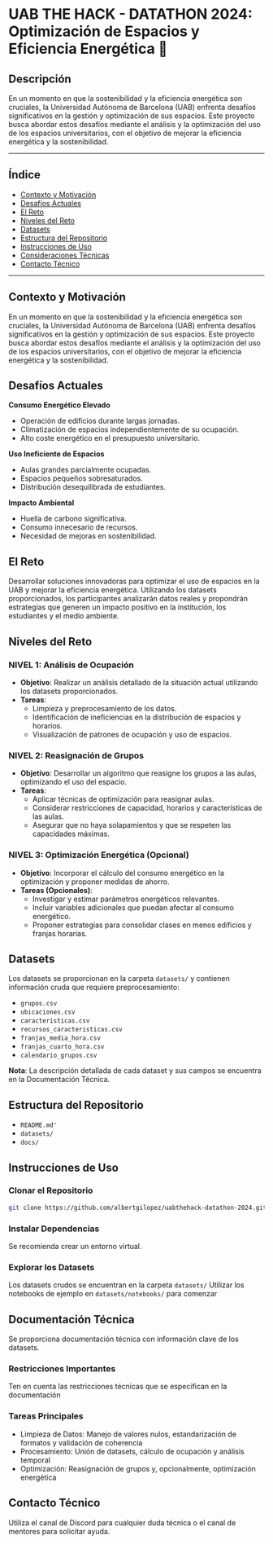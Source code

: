 # UAB THE HACK - DATATHON 2024: Optimización de Espacios y Eficiencia Energética 🏫

## Descripción
En un momento en que la sostenibilidad y la eficiencia energética son cruciales, la Universidad Autónoma de Barcelona (UAB) enfrenta desafíos significativos en la gestión y optimización de sus espacios. Este proyecto busca abordar estos desafíos mediante el análisis y la optimización del uso de los espacios universitarios, con el objetivo de mejorar la eficiencia energética y la sostenibilidad.

---

## Índice
- [Contexto y Motivación](#contexto-y-motivación)
- [Desafíos Actuales](#desafíos-actuales)
- [El Reto](#el-reto)
- [Niveles del Reto](#niveles-del-reto)
- [Datasets](#datasets)
- [Estructura del Repositorio](#estructura-del-repositorio)
- [Instrucciones de Uso](#instrucciones-de-uso)
- [Consideraciones Técnicas](#consideraciones-técnicas)
- [Contacto Técnico](#contacto-técnico)

---

## Contexto y Motivación
En un momento en que la sostenibilidad y la eficiencia energética son cruciales, la Universidad Autónoma de Barcelona (UAB) enfrenta desafíos significativos en la gestión y optimización de sus espacios. Este proyecto busca abordar estos desafíos mediante el análisis y la optimización del uso de los espacios universitarios, con el objetivo de mejorar la eficiencia energética y la sostenibilidad.

## Desafíos Actuales
**Consumo Energético Elevado**  
- Operación de edificios durante largas jornadas.
- Climatización de espacios independientemente de su ocupación.
- Alto coste energético en el presupuesto universitario.

**Uso Ineficiente de Espacios**  
- Aulas grandes parcialmente ocupadas.
- Espacios pequeños sobresaturados.
- Distribución desequilibrada de estudiantes.

**Impacto Ambiental**  
- Huella de carbono significativa.
- Consumo innecesario de recursos.
- Necesidad de mejoras en sostenibilidad.

## El Reto
Desarrollar soluciones innovadoras para optimizar el uso de espacios en la UAB y mejorar la eficiencia energética. Utilizando los datasets proporcionados, los participantes analizarán datos reales y propondrán estrategias que generen un impacto positivo en la institución, los estudiantes y el medio ambiente.

## Niveles del Reto

### NIVEL 1: Análisis de Ocupación
- **Objetivo**: Realizar un análisis detallado de la situación actual utilizando los datasets proporcionados.
- **Tareas**:
  - Limpieza y preprocesamiento de los datos.
  - Identificación de ineficiencias en la distribución de espacios y horarios.
  - Visualización de patrones de ocupación y uso de espacios.

### NIVEL 2: Reasignación de Grupos
- **Objetivo**: Desarrollar un algoritmo que reasigne los grupos a las aulas, optimizando el uso del espacio.
- **Tareas**:
  - Aplicar técnicas de optimización para reasignar aulas.
  - Considerar restricciones de capacidad, horarios y características de las aulas.
  - Asegurar que no haya solapamientos y que se respeten las capacidades máximas.

### NIVEL 3: Optimización Energética (Opcional)
- **Objetivo**: Incorporar el cálculo del consumo energético en la optimización y proponer medidas de ahorro.
- **Tareas (Opcionales)**:
  - Investigar y estimar parámetros energéticos relevantes.
  - Incluir variables adicionales que puedan afectar al consumo energético.
  - Proponer estrategias para consolidar clases en menos edificios y franjas horarias.

## Datasets
Los datasets se proporcionan en la carpeta `datasets/` y contienen información cruda que requiere preprocesamiento:
- `grupos.csv`
- `ubicaciones.csv`
- `caracteristicas.csv`
- `recursos_caracteristicas.csv`
- `franjas_media_hora.csv`
- `franjas_cuarto_hora.csv`
- `calendario_grupos.csv`

**Nota**: La descripción detallada de cada dataset y sus campos se encuentra en la Documentación Técnica.

## Estructura del Repositorio

- `README.md'`
- `datasets/`
- `docs/`

## Instrucciones de Uso

### Clonar el Repositorio
```bash
git clone https://github.com/albertgilopez/uabthehack-datathon-2024.git
```

### Instalar Dependencias
Se recomienda crear un entorno virtual.

### Explorar los Datasets

Los datasets crudos se encuentran en la carpeta `datasets/`
Utilizar los notebooks de ejemplo en `datasets/notebooks/` para comenzar

## Documentación Técnica
Se proporciona documentación técnica con información clave de los datasets.

### Restricciones Importantes
Ten en cuenta las restricciones técnicas que se especifican en la documentación

### Tareas Principales

- Limpieza de Datos: Manejo de valores nulos, estandarización de formatos y validación de coherencia
- Procesamiento: Unión de datasets, cálculo de ocupación y análisis temporal
- Optimización: Reasignación de grupos y, opcionalmente, optimización energética

## Contacto Técnico
Utiliza el canal de Discord para cualquier duda técnica o el canal de mentores para solicitar ayuda.

